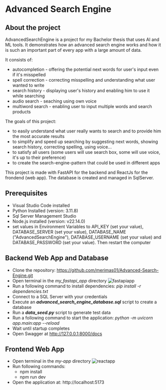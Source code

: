 # Advanced Search Engine

## About the project

AdvancedSearchEngine is a project for my Bachelor thesis that uses AI and ML tools. It demonstrates how an advanced search engine works and how it is such an important part of every app with a large amount of data. 

It consists of:
- autocompletion  - offering the potential next words for user's input even if it's misspelled
- spell correction - correcting misspelling and understanding what user wanted to write
- search history - displaying user's history and enabling him to use it while searching
- audio search - seaching using own voice 
- multiword search - enabling user to input multiple words and search products 

The goals of this project:
- to easily understand what user really wants to search and to provide him the most accurate results 
- to simplify and speed up searching by suggesting next words, showing search history, correcting spelling, using voice...
- to satisfy all users (some users will use search box, some will use voice, it's up to their preference)
- to create the search-engine-pattern that could be used in different apps

This project is made with FastAPI for the backend and ReactJs for the frondend (web app). 
The database is created and managed in SqlServer. 

## Prerequisites

- Visual Studio Code installed
- Python Installed (version: 3.11.8)
- Sql Server Management Studio
- Node.js installed (version: v22.14.0)
- set values in Environment Variables to API_KEY (set your value), DATABASE_SERVER (set your value), DATABASE_NAME ("AdvancedSearchEngine"), DATABASE_USERNAME (set your value) and DATABASE_PASSWORD (set your value). Then restart the computer

## Backend Web App and Database

- Clone the repository: https://github.com/merimas01/Advanced-Search-Engine.git 
- Open terminal in the *my_fastapi_app* directory 
![fastapiapp](https://github.com/user-attachments/assets/ee8e6487-400c-4e61-810d-2fcf800dda35)
- Run a following command to install dependencies: *pip install -r dependencies.txt*
- Connect to a SQL Server with your credentials
- Execute an ***advanced_search_engine_database.sql*** script to create a database
- Run a ***data_seed.py*** script to generate test data 
- Run a following command to start the application:  *python -m uvicorn app.main:app --reload*
- Wait until startup completes
- Open Swagger at http://127.0.0.1:8000/docs

## Frontend Web App

- Open terminal in the *my-app* directory
![reactapp](https://github.com/user-attachments/assets/c9d92cb6-416b-4e18-8c01-0cf89e386a98)
- Run following commands:
  - npm install
  - npm run dev
- Open the application at: http://localhost:5173


